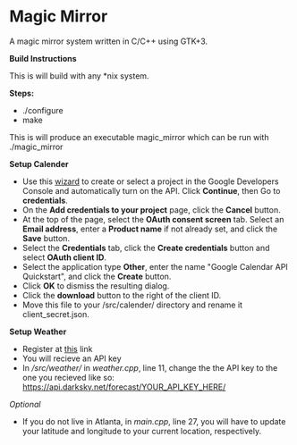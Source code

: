 **Magic Mirror**
============================================
A magic mirror system written in C/C++ using GTK+3.

**Build Instructions**

This is will build with any *nix system.

**Steps:**

* ./configure
* make

This is will produce an executable magic_mirror which can be run with ./magic_mirror

**Setup Calender**

* Use this [wizard](https://console.developers.google.com/flows/enableapi?apiid=calendar&pli=1) to create or select a project in the Google Developers Console and automatically turn on the API. Click **Continue**, then Go to **credentials**.
* On the **Add credentials to your project** page, click the **Cancel** button.
* At the top of the page, select the **OAuth consent screen** tab. Select an **Email address**, enter a **Product name** if not already set, and click the **Save** button.
* Select the **Credentials** tab, click the **Create credentials** button and select **OAuth client ID**.
* Select the application type **Other**, enter the name "Google Calendar API Quickstart", and click the **Create** button.
* Click **OK** to dismiss the resulting dialog.
* Click the **download** button to the right of the client ID.
* Move this file to your /src/calender/ directory and rename it client_secret.json.

**Setup Weather**
* Register at [this](https://darksky.net/dev/register) link
* You will recieve an API key
* In */src/weather/* in *weather.cpp*, line 11, change the the API key to the one you recieved like so: https://api.darksky.net/forecast/YOUR_API_KEY_HERE/

*Optional*
* If you do not live in Atlanta, in *main.cpp*, line 27, you will have to update your latitude and longitude to your current location, respectively.
